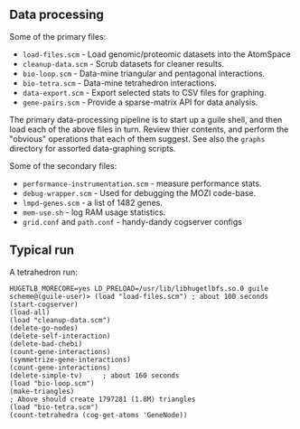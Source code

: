 
Data processing
---------------
Some of the primary files:

* `load-files.scm` - Load genomic/proteomic datasets into the AtomSpace
* `cleanup-data.scm` - Scrub datasets for cleaner results.
* `bio-loop.scm` - Data-mine triangular and pentagonal interactions.
* `bio-tetra.scm` - Data-mine tetrahedron interactions.
* `data-export.scm` - Export selected stats to CSV files for graphing.
* `gene-pairs.scm` - Provide a sparse-matrix API for data analysis.

The primary data-processing pipeline is to start up a guile shell,
and then load each of the above files in turn.  Review thier contents,
and perform the "obvious" operations that each of them suggest.
See also the `graphs` directory for assorted data-graphing scripts.

Some of the secondary files:
* `performance-instrumentation.scm` - measure performance stats.
* `debug-wrapper.scm` - Used for debugging the MOZI code-base.
* `lmpd-genes.scm` - a list of 1482 genes.
* `mem-use.sh` - log RAM usage statistics.
* `grid.conf` and `path.conf` - handy-dandy cogserver configs

Typical run
-----------
A tetrahedron run:

```
HUGETLB_MORECORE=yes LD_PRELOAD=/usr/lib/libhugetlbfs.so.0 guile
scheme@(guile-user)> (load "load-files.scm") ; about 100 seconds
(start-cogserver)
(load-all)
(load "cleanup-data.scm")
(delete-go-nodes)
(delete-self-interaction)
(delete-bad-chebi)
(count-gene-interactions)
(symmetrize-gene-interactions)
(count-gene-interactions)
(delete-simple-tv)     ; about 160 seconds
(load "bio-loop.scm")
(make-triangles)
; Above should create 1797281 (1.8M) triangles
(load "bio-tetra.scm")
(count-tetrahedra (cog-get-atoms 'GeneNode))
```
